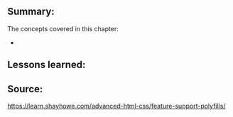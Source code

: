 ## Summary:
The concepts covered in this chapter:

* 

## Lessons learned:


## Source:
https://learn.shayhowe.com/advanced-html-css/feature-support-polyfills/
